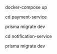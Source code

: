 docker-compose up

cd payment-service

prisma migrate dev

cd notification-service

prisma migrate dev